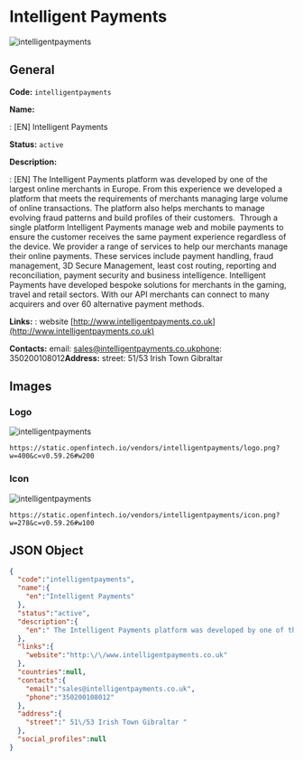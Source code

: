 
# Intelligent Payments 
![intelligentpayments](https://static.openfintech.io/vendors/intelligentpayments/logo.png?w=400&c=v0.59.26#w200)  

## General 
 
**Code:** `intelligentpayments` 
 
**Name:** 
 
:	[EN] Intelligent Payments 
 
**Status:** `active` 
 
**Description:** 
 
: [EN]  The Intelligent Payments platform was developed by one of the largest online merchants in Europe. From this experience we developed a platform that meets the requirements of merchants managing large volume of online transactions. The platform also helps merchants to manage evolving fraud patterns and build profiles of their customers.  Through a single platform Intelligent Payments manage web and mobile payments to ensure the customer receives the same payment experience regardless of the device. We provider a range of services to help our merchants manage their online payments. These services include payment handling, fraud management, 3D Secure Management, least cost routing, reporting and reconciliation, payment security and business intelligence. Intelligent Payments have developed bespoke solutions for merchants in the gaming, travel and retail sectors. With our API merchants can connect to many acquirers and over 60 alternative payment methods.  
 
**Links:** 
: website [http://www.intelligentpayments.co.uk](http://www.intelligentpayments.co.uk) 
 
**Contacts:** 
email: sales@intelligentpayments.co.ukphone: 350200108012**Address:** 
street:  51/53 Irish Town Gibraltar  

## Images 

### Logo 
 
![intelligentpayments](https://static.openfintech.io/vendors/intelligentpayments/logo.png?w=400&c=v0.59.26#w200)  

```
https://static.openfintech.io/vendors/intelligentpayments/logo.png?w=400&c=v0.59.26#w200
```  

### Icon 
 
![intelligentpayments](https://static.openfintech.io/vendors/intelligentpayments/icon.png?w=278&c=v0.59.26#w100)  

```
https://static.openfintech.io/vendors/intelligentpayments/icon.png?w=278&c=v0.59.26#w100
```  

## JSON Object 

```json
{
  "code":"intelligentpayments",
  "name":{
    "en":"Intelligent Payments"
  },
  "status":"active",
  "description":{
    "en":" The Intelligent Payments platform was developed by one of the largest online merchants in Europe. From this experience we developed a platform that meets the requirements of merchants managing large volume of online transactions. The platform also helps merchants to manage evolving fraud patterns and build profiles of their customers.\u00a0 Through a single platform Intelligent Payments manage web and mobile payments to ensure the customer receives the same payment experience regardless of the device. We provider a range of services to help our merchants manage their online payments. These services include payment handling, fraud management, 3D Secure Management, least cost routing, reporting and reconciliation, payment security and business intelligence. Intelligent Payments have developed bespoke solutions for merchants in the gaming, travel and retail sectors. With our API merchants can connect to many acquirers and over 60 alternative payment methods. "
  },
  "links":{
    "website":"http:\/\/www.intelligentpayments.co.uk"
  },
  "countries":null,
  "contacts":{
    "email":"sales@intelligentpayments.co.uk",
    "phone":"350200108012"
  },
  "address":{
    "street":" 51\/53 Irish Town Gibraltar "
  },
  "social_profiles":null
}
```  
